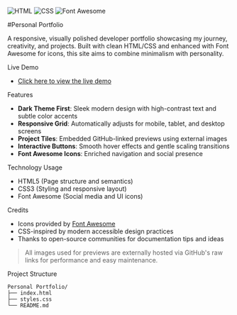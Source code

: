 ![HTML](https://img.shields.io/badge/HTML5-E34F26?style=for-the-badge&logo=html5&logoColor=white)
![CSS](https://img.shields.io/badge/CSS3-1572B6?style=for-the-badge&logo=css3&logoColor=white)
![Font Awesome](https://img.shields.io/badge/Icons-Font%20Awesome-339AF0?style=for-the-badge&logo=fontawesome&logoColor=white)


#Personal Portfolio

A responsive, visually polished developer portfolio showcasing my journey, creativity, and projects. Built with clean HTML/CSS and enhanced with Font Awesome for icons, this site aims to combine minimalism with personality.


Live Demo
- [Click here to view the live demo](https://sayantan-pachal.github.io/FCC_Project/4.Personal%20Portfolio)


Features
- **Dark Theme First**: Sleek modern design with high-contrast text and subtle color accents
- **Responsive Grid**: Automatically adjusts for mobile, tablet, and desktop screens
- **Project Tiles**: Embedded GitHub-linked previews using external images
- **Interactive Buttons**: Smooth hover effects and gentle scaling transitions
- **Font Awesome Icons**: Enriched navigation and social presence

Technology Usage  
- HTML5 (Page structure and semantics)
- CSS3 (Styling and responsive layout)
- Font Awesome (Social media and UI icons)

Credits
- Icons provided by [Font Awesome](https://fontawesome.com/)
- CSS-inspired by modern accessible design practices
- Thanks to open-source communities for documentation tips and ideas

> All images used for previews are externally hosted via GitHub's raw links for performance and easy maintenance.

Project Structure
```
Personal Portfolio/
├── index.html
├── styles.css
└── README.md
```